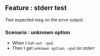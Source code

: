 ## Feature : stderr test

Test expected msg on the error output.  

### Scenario : unknown option

  - When I run `uut -qsd`
  - Then I get `unknown option -qsd` on stderr